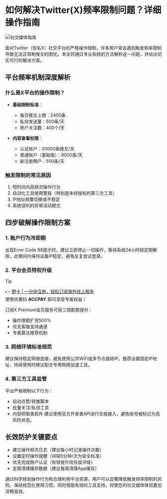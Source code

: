 # 如何解决Twitter(X)频率限制问题？详细操作指南

![社交媒体指南](https://bbtdd.com/wp-content/uploads/img/8636801449778.webp)

面对Twitter（现名X）社交平台的严格操作限制，许多用户常会遇到触发频率限制导致无法正常刷推文的困扰。本文将通过专业系统的方法解析这一问题，并给出切实可行的解决方案。

## 平台频率机制深度解析
### 什么是X平台的操作限制？
- **基础限制标准**：
  - 每日推文上限：2400条
  - 私信发送量：500条/天
  - 账户关注数：400个/天

- **内容查看权限**：
  - 认证账户：20000条推文/天
  - 普通账户（基础版）：8000条/天
  - 新注册用户：500条/天

### 触发限制的常见原因
1. 短时间内高频次操作行为
2. 自动化工具使用警报（特别是未经授权的第三方工具）
3. IP地址频繁切换或不稳定
4. 系统误判的异常活动模式

## 四步破解操作限制方案
### 1. 账户行为冷却期
出现Error Code 88提示时，建议立即停止一切操作，等待系统24小时锁定期解除。此期间内保持设备IP稳定，避免反复尝试登录。

### 2. 平台会员特权升级
>[!TIP]
>👉 [野卡 | 一分钟注册，轻松订阅海外线上服务](https://bbtdd.com/yeka)  
>使用优惠码 **ACCPAY** 即可享受专属权益！

订阅X Premium会员服务可获三倍配额提升：
- 操作限额扩充500%
- 优先客服支持通道
- 专属算法推荐机制

### 3. 网络环境标准规范
建议保持稳定网络连接，避免使用公共WiFi或多节点跳转IP。推荐设置固定IP地址，持续使用时建议配合专用网络加速工具。

### 4. 第三方工具监管
平台严格限制以下行为：
- 自动点赞/转推脚本
- 批量关注/私信工具
- 内容抓取类软件
建议使用官方开发者API进行合规接入，避免账号被标记为高风险状态。

## 长效防护关键要点
- 建立操作频次日志（建议每小时记录操作次数）
- 设置定时操作提醒（间隔5分钟/次为安全标准）
- 优先完成账户认证（有效提升信任度评级）
- 定期清理缓存数据（建议每周清理App缓存）

通过科学规划操作行为和合理利用平台资源，用户可以显著降低触发频率限制的风险。保持规范化使用习惯，同时借助有效的工具支持，将使您的社交媒体体验更加流畅高效。